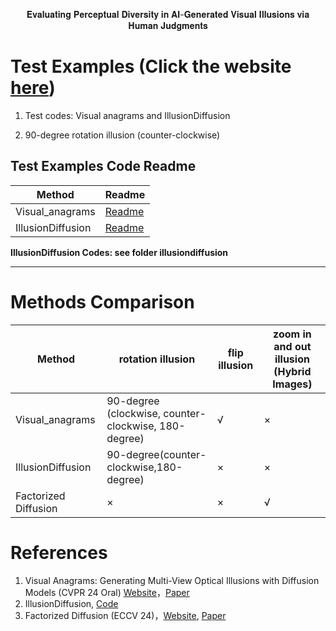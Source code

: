 <p align=center> 𝐄𝐯𝐚𝐥𝐮𝐚𝐭𝐢𝐧𝐠 𝐏𝐞𝐫𝐜𝐞𝐩𝐭𝐮𝐚𝐥 𝐃𝐢𝐯𝐞𝐫𝐬𝐢𝐭𝐲 𝐢𝐧 𝐀𝐈-𝐆𝐞𝐧𝐞𝐫𝐚𝐭𝐞𝐝 𝐕𝐢𝐬𝐮𝐚𝐥 𝐈𝐥𝐥𝐮𝐬𝐢𝐨𝐧𝐬 𝐯𝐢𝐚 𝐇𝐮𝐦𝐚𝐧 𝐉𝐮𝐝𝐠𝐦𝐞𝐧𝐭𝐬 </p>

# Test Examples (Click the website [here](https://yuqihuisgreat.github.io/))

1. Test codes: Visual anagrams and IllusionDiffusion

2. 90-degree rotation illusion (counter-clockwise)

## Test Examples Code Readme

| Method               | Readme                                | 
| -------------------- | ---------------------------------------------------- |
| Visual_anagrams      | [Readme](https://github.com/ALEEEHU/visual_anagrams/blob/main/visual_anagrams-90and180-rotation-res.md) |
| IllusionDiffusion    |        [Readme](https://github.com/ALEEEHU/visual_anagrams/tree/main/illusiondiffusion/readme.md)     |

**IllusionDiffusion Codes: see folder illusiondiffusion**

---



# Methods Comparison

| Method               | rotation illusion                                    | flip illusion | zoom in and out illusion (Hybrid Images) |
| -------------------- | ---------------------------------------------------- | ------------- | ---------------------------------------- |
| Visual_anagrams      | 90-degree (clockwise, counter-clockwise, 180-degree) | √            | ×                                       |
| IllusionDiffusion    | 90-degree(counter-clockwise,180-degree)              | ×            | ×                                       |
| Factorized Diffusion | ×                                                   | ×            | √                                       |

# References

1. Visual Anagrams: Generating Multi-View Optical Illusions with Diffusion Models (CVPR 24 Oral) [Website](https://dangeng.github.io/visual_anagrams/)，[Paper](https://arxiv.org/abs/2311.17919)
2. IllusionDiffusion, [Code](https://github.com/tancik/Illusion-Diffusion)
3. Factorized Diffusion (ECCV 24)，[Website](https://dangeng.github.io/factorized_diffusion/), [Paper](https://arxiv.org/abs/2404.11615)
